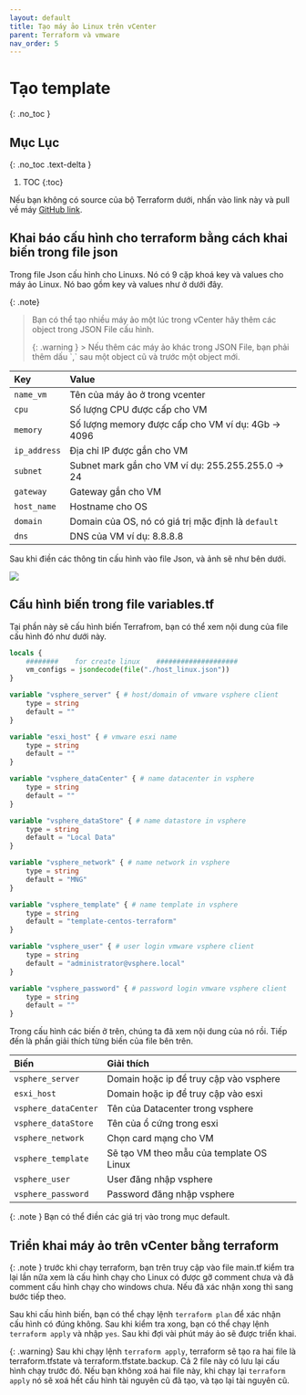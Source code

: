 ```yaml
---
layout: default
title: Tạo máy ảo Linux trên vCenter
parent: Terraform và vmware
nav_order: 5
---
```


# Tạo template
{: .no_toc }

## Mục Lục
{: .no_toc .text-delta }

1. TOC
{:toc}

Nếu bạn không có source của bộ Terraform dưới, nhấn vào link này và pull về máy [GitHub link](https://github.com/aquynh1682/terraform-create-vmware).

## Khai báo cấu hình cho terraform bằng cách khai biến trong file json

Trong file Json cấu hình cho Linuxs. Nó có 9 cặp khoá key và values cho máy ảo Linux. Nó bao gồm key và values như ở dưới đây.

{: .note}
> Bạn có thể tạo nhiều máy ảo một lúc trong vCenter hãy thêm các object trong JSON File cấu hình.
> <div markdown="block">
> {: .warning }
>> Nếu thêm các máy ảo khác trong JSON File, bạn phải thêm dấu `,` sau một object cũ và trước một object mới.
> </div>

|        Key    |    Value        |
|:--------------|:----------------|
|`name_vm`      |Tên của máy ảo ở trong vcenter |
|`cpu`          |Số lượng CPU được cấp cho VM |
|`memory`       |Số lượng memory được cấp cho VM ví dụ: 4Gb -> 4096 |
|`ip_address`   |Địa chỉ IP được gắn cho VM |
|`subnet`       |Subnet mark gắn cho VM ví dụ: 255.255.255.0 -> 24|
|`gateway`      |Gateway gắn cho VM|
|`host_name`    |Hostname cho OS|
|`domain`       |Domain của OS, nó có giá trị mặc định là `default`|
|`dns`          |DNS của VM ví dụ: 8.8.8.8|

Sau khi điền các thông tin cấu hình vào file Json, và ảnh sẽ như bên dưới.

![](https://vdigital-cloud.github.io/vdigital-docs/assets/image/config-json-linux.png)

## Cấu hình biến trong file variables.tf

Tại phần này sẽ cấu hình biến Terrafrom, bạn có thể xem nội dung của file cấu hình đó như dưới này.

```tf
locals {
    ########    for create linux    ####################
    vm_configs = jsondecode(file("./host_linux.json"))
}

variable "vsphere_server" { # host/domain of vmware vsphere client
    type = string
    default = ""
}

variable "esxi_host" { # vmware esxi name
    type = string
    default = ""
}

variable "vsphere_dataCenter" { # name datacenter in vsphere
    type = string
    default = ""
}

variable "vsphere_dataStore" { # name datastore in vsphere
    type = string
    default = "Local Data"
}

variable "vsphere_network" { # name network in vsphere
    type = string
    default = "MNG"
}

variable "vsphere_template" { # name template in vsphere
    type = string
    default = "template-centos-terraform"
}

variable "vsphere_user" { # user login vmware vsphere client
    type = string
    default = "administrator@vsphere.local"
}

variable "vsphere_password" { # password login vmware vsphere client
    type = string
    default = ""
}
```

Trong cấu hình các biến ở trên, chúng ta đã xem nội dung của nó rồi. Tiếp đến là phần giải thích từng biến của file bên trên.

|        Biến    |    Giải thích        |
|:--------------|:----------------|
|`vsphere_server`      |Domain hoặc ip để truy cập vào vsphere|
|`esxi_host`          |Domain hoặc ip để truy cập vào esxi|
|`vsphere_dataCenter`       |Tên của Datacenter trong vsphere|
|`vsphere_dataStore`   |Tên của ổ cứng trong esxi|
|`vsphere_network`       |Chọn card mạng cho VM|
|`vsphere_template`      |Sẽ tạo VM theo mẫu của template OS Linux|
|`vsphere_user`         |User đăng nhập vsphere|
|`vsphere_password`       |Password đăng nhập vsphere|

{: .note }
Bạn có thể điền các giá trị vào trong mục default.

## Triển khai máy ảo trên vCenter bằng terraform

{: .note }
trước khi chạy terraform, bạn trên truy cập vào file main.tf kiểm tra lại lần nữa xem là cấu hình chạy cho Linux có được gỡ comment chưa và đã comment cấu hình chạy cho windows chưa. Nếu đã xác nhận xong thì sang bước tiếp theo.

Sau khi cấu hình biến, bạn có thể chạy lệnh `terraform plan` để xác nhận cấu hình có đúng không. Sau khi kiểm tra xong, bạn có thể chạy lệnh `terraform apply` và nhập `yes`. Sau khi đợi vài phút máy ảo sẽ được triển khai.

{: .warning}
Sau khi chạy lệnh `terraform apply`, terraform sẽ tạo ra hai file là terraform.tfstate và terraform.tfstate.backup. Cả 2 file này có lưu lại cấu hình chạy trước đó. Nếu bạn không xoá hai file này, khi chạy lại `terraform apply` nó sẽ xoá hết cấu hình tài nguyên cũ đã tạo, và tạo lại tài nguyên cũ.